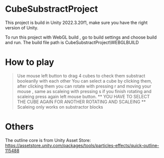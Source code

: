 # CubeSubstractProject

This project is build in Unity 2022.3.20f1, make sure you have the right version of Unity.

To run this project with WebGL build , go to build settings and choose build and run. 
The build file path is CubeSubstractProject\WEBGLBUILD

# How to play
> Use mouse left button to drag 4 cubes to check them substract booleanlly with each other
> You can select a cube by clicking them, after clicking them you can rotate  with pressing r and moving your mouse , same as scaleing with pressing s
  if you finish rotating and scaleing press again left mouse button. 
> ** YOU HAVE TO SELECT THE CUBE AGAIN FOR ANOTHER ROTATING AND SCALEING **
> Scaleing only works on substractor blocks

# Others
The outline core is from Unity Asset Store:
https://assetstore.unity.com/packages/tools/particles-effects/quick-outline-115488